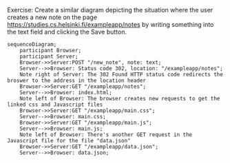 Exercise: Create a similar diagram depicting the situation where the user creates a new note on the page https://studies.cs.helsinki.fi/exampleapp/notes by writing something into the text field and clicking the Save button.

```mermaid
sequenceDiagram;
    participant Browser;
    participant Server;
    Browser->>Server:POST "/new_note", note: text;
    Server-->>Browser: Status code 302, location: "/exampleapp/notes";
    Note right of Server: The 302 Found HTTP status code redirects the broswer to the address in the location header
    Browser->>Server:GET "/exampleapp/notes";
    Server-->>Browser: index.html;
    Note left of Browser: The browser creates new requests to get the linked css and Javascript files
    Browser->>Server:GET "/exampleapp/main.css";
    Server-->>Browser: main.css;
    Browser->>Server:GET "/exampleapp/main.js";
    Server-->>Browser: main.js;
    Note left of Browser: There's another GET request in the Javascript file for the file "data.json"
    Browser->>Server:GET "/exampleapp/data.json";
    Server-->>Browser: data.json;
```
